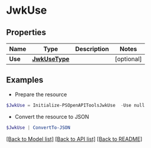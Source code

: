 # JwkUse
## Properties

Name | Type | Description | Notes
------------ | ------------- | ------------- | -------------
**Use** | [**JwkUseType**](JwkUseType.md) |  | [optional] 

## Examples

- Prepare the resource
```powershell
$JwkUse = Initialize-PSOpenAPIToolsJwkUse  -Use null
```

- Convert the resource to JSON
```powershell
$JwkUse | ConvertTo-JSON
```

[[Back to Model list]](../README.md#documentation-for-models) [[Back to API list]](../README.md#documentation-for-api-endpoints) [[Back to README]](../README.md)

